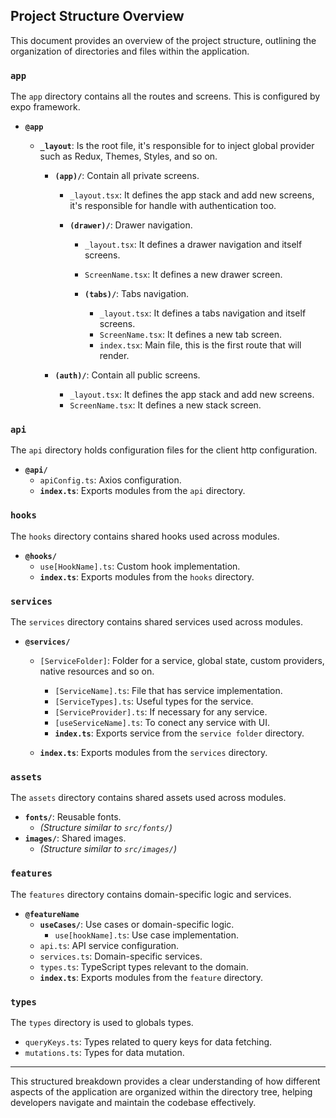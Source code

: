 ## Project Structure Overview

This document provides an overview of the project structure, outlining the organization of directories and files within the application.

### `app`

The `app` directory contains all the routes and screens. This is configured by expo framework.

- **`@app`**

  - **`_layout`**: Is the root file, it's responsible for to inject global provider such as Redux, Themes, Styles, and so on.

    - **`(app)/`**: Contain all private screens.
      - `_layout.tsx`: It defines the app stack and add new screens, it's responsible for handle with authentication too.

      - **`(drawer)/`**: Drawer navigation.
        - `_layout.tsx`: It defines a drawer navigation and itself screens.
        - `ScreenName.tsx`: It defines a new drawer screen.

        - **`(tabs)/`**: Tabs navigation.
          - `_layout.tsx`: It defines a tabs navigation and itself screens.
          - `ScreenName.tsx`: It defines a new tab screen.
          - `index.tsx`: Main file, this is the first route that will render.

    - **`(auth)/`**: Contain all public screens.
      - `_layout.tsx`: It defines the app stack and add new screens.
      - `ScreenName.tsx`: It defines a new stack screen.


### `api`

The `api` directory holds configuration files for the client http configuration.

- **`@api/`**
  - `apiConfig.ts`: Axios configuration.
  - **`index.ts`**: Exports modules from the `api` directory.

### `hooks`

The `hooks` directory contains shared hooks used across modules.

- **`@hooks/`**
  - `use[HookName].ts`: Custom hook implementation.
  - **`index.ts`**: Exports modules from the `hooks` directory.

### `services`

The `services` directory contains shared services used across modules.

- **`@services/`**
  - `[ServiceFolder]`: Folder for a service, global state, custom providers, native resources and so on.
    - `[ServiceName].ts`: File that has service implementation.
    - `[ServiceTypes].ts`: Useful types for the service.
    - `[ServiceProvider].ts`: If necessary for any service.
    - `[useServiceName].ts`: To conect any service with UI.
    - **`index.ts`**: Exports service from the `service folder` directory.

  - **`index.ts`**: Exports modules from the `services` directory.

### `assets`

The `assets` directory contains shared assets used across modules.

- **`fonts/`**: Reusable fonts.
  - _(Structure similar to `src/fonts/`)_
- **`images/`**: Shared images.
  - _(Structure similar to `src/images/`)_

### `features`

The `features` directory contains domain-specific logic and services.

- **`@featureName`**
  - **`useCases/`**: Use cases or domain-specific logic.
    - `use[hookName].ts`: Use case implementation.
  - `api.ts`: API service configuration.
  - `services.ts`: Domain-specific services.
  - `types.ts`: TypeScript types relevant to the domain.
  - **`index.ts`**: Exports modules from the `feature` directory.

### `types`

The `types` directory is used to globals types.

- `queryKeys.ts`: Types related to query keys for data fetching.
- `mutations.ts`: Types for data mutation.

---

This structured breakdown provides a clear understanding of how different aspects of the application are organized within the directory tree, helping developers navigate and maintain the codebase effectively.
